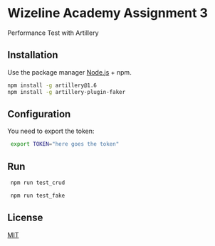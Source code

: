 # Wizeline Academy Assignment 3

Performance Test with Artillery 

## Installation

Use the package manager [Node.js](https://nodejs.org/es/download/) + npm.

```bash
npm install -g artillery@1.6
npm install -g artillery-plugin-faker
```

## Configuration
You need to export the token:

```bash
 export TOKEN="here goes the token"

```

## Run
```bash
 npm run test_crud

 npm run test_fake


```

## License
[MIT](https://choosealicense.com/licenses/mit/)
